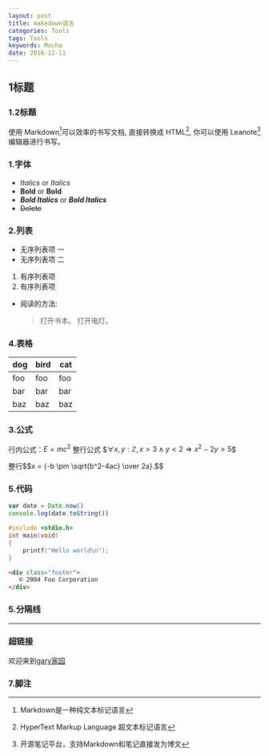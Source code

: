 ```yaml
---
layout: post
title: makedown语法
categories: Tools
tags: Tools
keywords: Mocha
date: 2016-12-11 
---
```



## 1标题

### 1.2标题

使用 Markdown[^1]可以效率的书写文档, 直接转换成 HTML[^2], 你可以使用 Leanote[^Le] 编辑器进行书写。

### 1.字体
* *Italics* or _Italics_ 
* **Bold** or __Bold__ 
* ***Bold Italics*** or ___Bold Italics___ 
* ~~Delete~~

### 2.列表
- 无序列表项 一
- 无序列表项 二

1. 有序列表项 
2. 有序列表项 

*   阅读的方法:
    > 打开书本。
    > 打开电灯。

### 4.表格    

dog | bird | cat
----|------|----
foo | foo  | foo
bar | bar  | bar
baz | baz  | baz

### 3.公式
行内公式：$E=mc^2$
整行公式 \$$\forall x, y : \mathbb{Z}, x > 3 \land y < 2 \Rightarrow x^2 - 2y > 5$$

整行\$$x = {-b \pm \sqrt{b^2-4ac} \over 2a}.$$

### 5.代码

```javascript
var date = Date.now()
console.log(date.toString())
```  

```cpp
#include <stdio.h>
int main(void)
{
    printf("Hello world\n");
}
```

```html
<div class="footer">
   © 2004 Foo Corporation
</div>
```  

### 5.分隔线
***

### 超链接
欢迎来到[gary家园](http://sdriedfish.com)


### 7.脚注

[^1]:Markdown是一种纯文本标记语言
[^2]:HyperText Markup Language 超文本标记语言
[^Le]:开源笔记平台，支持Markdown和笔记直接发为博文